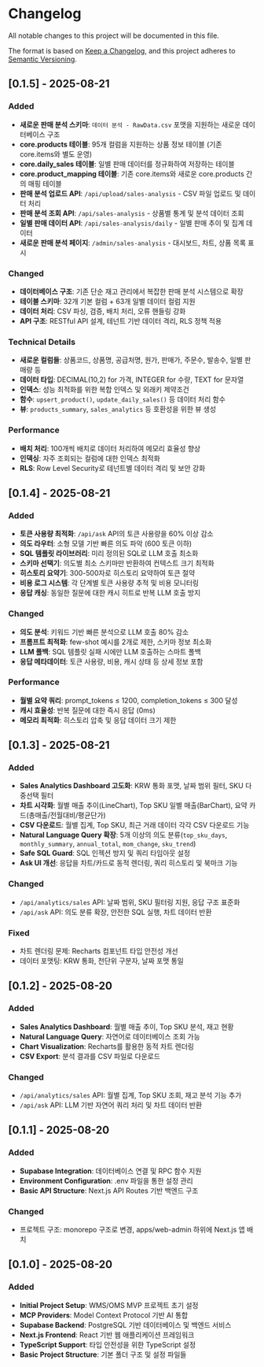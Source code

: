 # Changelog

All notable changes to this project will be documented in this file.

The format is based on [Keep a Changelog](https://keepachangelog.com/en/1.0.0/),
and this project adheres to [Semantic Versioning](https://semver.org/spec/v2.0.0.html).

## [0.1.5] - 2025-08-21

### Added
- **새로운 판매 분석 스키마**: `데이터 분석 - RawData.csv` 포맷을 지원하는 새로운 데이터베이스 구조
- **core.products 테이블**: 95개 컬럼을 지원하는 상품 정보 테이블 (기존 core.items와 별도 운영)
- **core.daily_sales 테이블**: 일별 판매 데이터를 정규화하여 저장하는 테이블
- **core.product_mapping 테이블**: 기존 core.items와 새로운 core.products 간의 매핑 테이블
- **판매 분석 업로드 API**: `/api/upload/sales-analysis` - CSV 파일 업로드 및 데이터 처리
- **판매 분석 조회 API**: `/api/sales-analysis` - 상품별 통계 및 분석 데이터 조회
- **일별 판매 데이터 API**: `/api/sales-analysis/daily` - 일별 판매 추이 및 집계 데이터
- **새로운 판매 분석 페이지**: `/admin/sales-analysis` - 대시보드, 차트, 상품 목록 표시

### Changed
- **데이터베이스 구조**: 기존 단순 재고 관리에서 복잡한 판매 분석 시스템으로 확장
- **테이블 스키마**: 32개 기본 컬럼 + 63개 일별 데이터 컬럼 지원
- **데이터 처리**: CSV 파싱, 검증, 배치 처리, 오류 핸들링 강화
- **API 구조**: RESTful API 설계, 테넌트 기반 데이터 격리, RLS 정책 적용

### Technical Details
- **새로운 컬럼들**: 상품코드, 상품명, 공급처명, 원가, 판매가, 주문수, 발송수, 일별 판매량 등
- **데이터 타입**: DECIMAL(10,2) for 가격, INTEGER for 수량, TEXT for 문자열
- **인덱스**: 성능 최적화를 위한 복합 인덱스 및 외래키 제약조건
- **함수**: `upsert_product()`, `update_daily_sales()` 등 데이터 처리 함수
- **뷰**: `products_summary`, `sales_analytics` 등 호환성을 위한 뷰 생성

### Performance
- **배치 처리**: 100개씩 배치로 데이터 처리하여 메모리 효율성 향상
- **인덱싱**: 자주 조회되는 컬럼에 대한 인덱스 최적화
- **RLS**: Row Level Security로 테넌트별 데이터 격리 및 보안 강화

## [0.1.4] - 2025-08-21

### Added
- **토큰 사용량 최적화**: `/api/ask` API의 토큰 사용량을 60% 이상 감소
- **의도 라우터**: 소형 모델 기반 빠른 의도 파악 (600 토큰 이하)
- **SQL 템플릿 라이브러리**: 미리 정의된 SQL로 LLM 호출 최소화
- **스키마 선택기**: 의도별 최소 스키마만 반환하여 컨텍스트 크기 최적화
- **히스토리 요약기**: 300-500자로 히스토리 요약하여 토큰 절약
- **비용 로그 시스템**: 각 단계별 토큰 사용량 추적 및 비용 모니터링
- **응답 캐싱**: 동일한 질문에 대한 캐시 히트로 반복 LLM 호출 방지

### Changed
- **의도 분석**: 키워드 기반 빠른 분석으로 LLM 호출 80% 감소
- **프롬프트 최적화**: few-shot 예시를 2개로 제한, 스키마 정보 최소화
- **LLM 폴백**: SQL 템플릿 실패 시에만 LLM 호출하는 스마트 폴백
- **응답 메타데이터**: 토큰 사용량, 비용, 캐시 상태 등 상세 정보 포함

### Performance
- **월별 요약 쿼리**: prompt_tokens ≤ 1200, completion_tokens ≤ 300 달성
- **캐시 효율성**: 반복 질문에 대한 즉시 응답 (0ms)
- **메모리 최적화**: 히스토리 압축 및 응답 데이터 크기 제한

## [0.1.3] - 2025-08-21

### Added
- **Sales Analytics Dashboard 고도화**: KRW 통화 포맷, 날짜 범위 필터, SKU 다중선택 필터
- **차트 시각화**: 월별 매출 추이(LineChart), Top SKU 일별 매출(BarChart), 요약 카드(총매출/전월대비/평균단가)
- **CSV 다운로드**: 월별 집계, Top SKU, 최근 거래 데이터 각각 CSV 다운로드 기능
- **Natural Language Query 확장**: 5개 이상의 의도 분류(`top_sku_days`, `monthly_summary`, `annual_total`, `mom_change`, `sku_trend`)
- **Safe SQL Guard**: SQL 인젝션 방지 및 쿼리 타임아웃 설정
- **Ask UI 개선**: 응답을 차트/카드로 동적 렌더링, 쿼리 히스토리 및 북마크 기능

### Changed
- `/api/analytics/sales` API: 날짜 범위, SKU 필터링 지원, 응답 구조 표준화
- `/api/ask` API: 의도 분류 확장, 안전한 SQL 실행, 차트 데이터 반환

### Fixed
- 차트 렌더링 문제: Recharts 컴포넌트 타입 안전성 개선
- 데이터 포맷팅: KRW 통화, 천단위 구분자, 날짜 포맷 통일

## [0.1.2] - 2025-08-20

### Added
- **Sales Analytics Dashboard**: 월별 매출 추이, Top SKU 분석, 재고 현황
- **Natural Language Query**: 자연어로 데이터베이스 조회 가능
- **Chart Visualization**: Recharts를 활용한 동적 차트 렌더링
- **CSV Export**: 분석 결과를 CSV 파일로 다운로드

### Changed
- `/api/analytics/sales` API: 월별 집계, Top SKU 조회, 재고 분석 기능 추가
- `/api/ask` API: LLM 기반 자연어 쿼리 처리 및 차트 데이터 반환

## [0.1.1] - 2025-08-20

### Added
- **Supabase Integration**: 데이터베이스 연결 및 RPC 함수 지원
- **Environment Configuration**: .env 파일을 통한 설정 관리
- **Basic API Structure**: Next.js API Routes 기반 백엔드 구조

### Changed
- 프로젝트 구조: monorepo 구조로 변경, apps/web-admin 하위에 Next.js 앱 배치

## [0.1.0] - 2025-08-20

### Added
- **Initial Project Setup**: WMS/OMS MVP 프로젝트 초기 설정
- **MCP Providers**: Model Context Protocol 기반 AI 통합
- **Supabase Backend**: PostgreSQL 기반 데이터베이스 및 백엔드 서비스
- **Next.js Frontend**: React 기반 웹 애플리케이션 프레임워크
- **TypeScript Support**: 타입 안전성을 위한 TypeScript 설정
- **Basic Project Structure**: 기본 폴더 구조 및 설정 파일들
